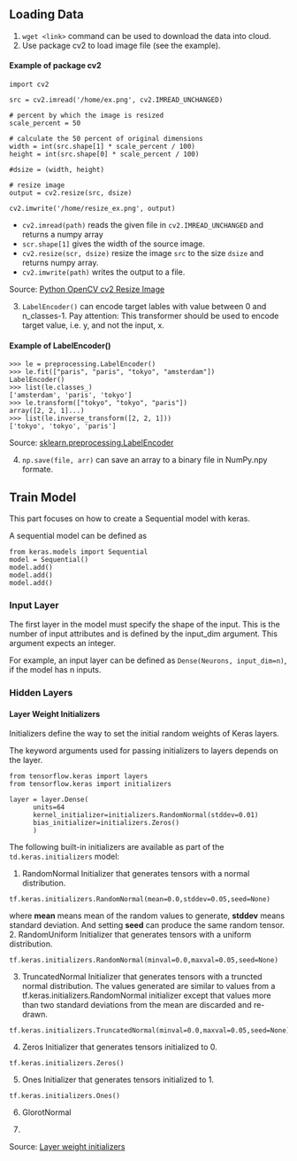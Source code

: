 ## Loading Data
1. `wget <link>` command can be used to download the data into cloud.
2. Use package cv2 to load image file (see the example).

#### Example of package cv2
```
import cv2

src = cv2.imread('/home/ex.png', cv2.IMREAD_UNCHANGED)

# percent by which the image is resized
scale_percent = 50

# calculate the 50 percent of original dimensions
width = int(src.shape[1] * scale_percent / 100)
height = int(src.shape[0] * scale_percent / 100)

#dsize = (width, height)

# resize image
output = cv2.resize(src, dsize)

cv2.imwrite('/home/resize_ex.png', output)
```
- `cv2.imread(path)` reads the given file in `cv2.IMREAD_UNCHANGED` and returns a numpy array
- `scr.shape[1]` gives the width of the source image.
- `cv2.resize(scr, dsize)` resize the image `src` to the size `dsize` and returns numpy array.
- `cv2.imwrite(path)` writes the output to a file.

Source: [Python OpenCV cv2 Resize Image](https://pythonexamples.org/python-opencv-cv2-resize-image/)

3. `LabelEncoder()` can encode target lables with value between 0 and n_classes-1. Pay attention: This transformer should be used to encode target value, i.e. y, and not the input, x.

#### Example of LabelEncoder()
```
>>> le = preprocessing.LabelEncoder()
>>> le.fit(["paris", "paris", "tokyo", "amsterdam"])
LabelEncoder()
>>> list(le.classes_)
['amsterdam', 'paris', 'tokyo']
>>> le.transform(["tokyo", "tokyo", "paris"])
array([2, 2, 1]...)
>>> list(le.inverse_transform([2, 2, 1]))
['tokyo', 'tokyo', 'paris']
```
Source: [sklearn.preprocessing.LabelEncoder](https://scikit-learn.org/stable/modules/generated/sklearn.preprocessing.LabelEncoder.html)

4. `np.save(file, arr)` can save an array to a binary file in NumPy.npy formate.

## Train Model
This part focuses on how to create a Sequential model with keras.

A sequential model can be defined as 
```
from keras.models import Sequential
model = Sequential()
model.add()
model.add()
model.add()
```
### Input Layer
The first layer in the model must specify the shape of the input. This is the number of input attributes and is defined by the input_dim argument. This argument expects an integer. 

For example, an input layer can be defined as `Dense(Neurons, input_dim=n)`, if the model has n inputs.
### Hidden Layers
#### Layer Weight Initializers
Initializers define the way to set the initial random weights of Keras layers.

The keyword arguments used for passing initializers to layers depends on the layer.
```
from tensorflow.keras import layers
from tensorflow.keras import initializers

layer = layer.Dense(
      units=64
      kernel_initializer=initializers.RandomNormal(stddev=0.01)
      bias_initializer=initializers.Zeros()
      )
 ```
 The following built-in initializers are available as part of the `td.keras.initializers` model:
 1. RandomNormal
 Initializer that generates tensors with a normal distribution.
 ```
 tf.keras.initializers.RandomNormal(mean=0.0,stddev=0.05,seed=None)
 ```
 where **mean** means mean of the random values to generate, **stddev** means standard deviation. And setting **seed** can produce the same random tensor.
 2. RandomUniform
 Initializer that generates tensors with a uniform distribution.
 ```
 tf.keras.initializers.RandomNormal(minval=0.0,maxval=0.05,seed=None)
 ```
 3. TruncatedNormal
 Initializer that generates tensors with a truncted normal distribution.
 The values generated are similar to values from a tf.keras.initializers.RandomNormal initializer except that values more than two standard deviations from the mean are discarded and re-drawn.
 ```
 tf.keras.initializers.TruncatedNormal(minval=0.0,maxval=0.05,seed=None)
 ```
 4. Zeros
 Initializer that generates tensors initialized to 0.
 ```
 tf.keras.initializers.Zeros()
 ```
 5. Ones
 Initializer that generates tensors initialized to 1.
 ```
 tf.keras.initializers.Ones()
 ```
 6. GlorotNormal
 
 8. 

Source: [Layer weight initializers](https://keras.io/api/layers/initializers/)
